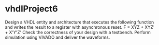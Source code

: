 # vhdlProject6
Design a VHDL entity and architecture that executes the following function and writes the result to a register with asynchronous reset.
F = XYZ + XYZ' + X'Y'Z'
Check the correctness of your design with a testbench.
Perform simulation using VIVADO and deliver the waveforms.

